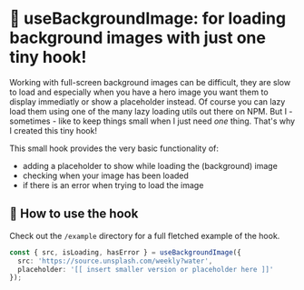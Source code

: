 # 🎨 useBackgroundImage: for loading background images with just one tiny hook!
Working with full-screen background images can be difficult, they are slow to load and especially when you have a hero image you want them to display immediatly or show a placeholder instead.
Of course you can lazy load them using one of the many lazy loading utils out there on NPM. 
But I - sometimes - like to keep things small when I just need *one* thing.
That's why I created this tiny hook!


This small hook provides the very basic functionality of:

- adding a placeholder to show while loading the (background) image
- checking when your image has been loaded
- if there is an error when trying to load the image


## 🎉 How to use the hook

Check out the `/example` directory for a full fletched example of the hook.

```typescript
const { src, isLoading, hasError } = useBackgroundImage({
  src: 'https://source.unsplash.com/weekly?water',
  placeholder: '[[ insert smaller version or placeholder here ]]'
});
```
